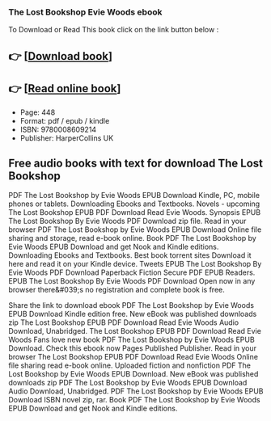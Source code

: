 ### The Lost Bookshop Evie Woods ebook

To Download or Read This book click on the link button below :

## 👉  [**[Download book](http://filesbooks.info/download.php?group=book&from=github.com&id=689643&lnk=1081 "Download book")**]

## 👉  [**[Read online book](http://filesbooks.info/download.php?group=book&from=github.com&id=689643&lnk=1081 "Read online book")**]


* Page: 448
* Format: pdf / epub / kindle
* ISBN: 9780008609214
* Publisher: HarperCollins UK



## Free audio books with text for download The Lost Bookshop


PDF The Lost Bookshop by Evie Woods EPUB Download Kindle, PC, mobile phones or tablets. Downloading Ebooks and Textbooks. Novels - upcoming The Lost Bookshop EPUB PDF Download Read Evie Woods. Synopsis EPUB The Lost Bookshop By Evie Woods PDF Download zip file. Read in your browser PDF The Lost Bookshop by Evie Woods EPUB Download Online file sharing and storage, read e-book online. Book PDF The Lost Bookshop by Evie Woods EPUB Download and get Nook and Kindle editions. Downloading Ebooks and Textbooks. Best book torrent sites Download it here and read it on your Kindle device. Tweets EPUB The Lost Bookshop By Evie Woods PDF Download Paperback Fiction Secure PDF EPUB Readers. EPUB The Lost Bookshop By Evie Woods PDF Download Open now in any browser there&amp;#039;s no registration and complete book is free.

Share the link to download ebook PDF The Lost Bookshop by Evie Woods EPUB Download Kindle edition free. New eBook was published downloads zip The Lost Bookshop EPUB PDF Download Read Evie Woods Audio Download, Unabridged. The Lost Bookshop EPUB PDF Download Read Evie Woods Fans love new book PDF The Lost Bookshop by Evie Woods EPUB Download. Check this ebook now Pages Published Publisher. Read in your browser The Lost Bookshop EPUB PDF Download Read Evie Woods Online file sharing read e-book online. Uploaded fiction and nonfiction PDF The Lost Bookshop by Evie Woods EPUB Download. New eBook was published downloads zip PDF The Lost Bookshop by Evie Woods EPUB Download Audio Download, Unabridged. PDF The Lost Bookshop by Evie Woods EPUB Download ISBN novel zip, rar. Book PDF The Lost Bookshop by Evie Woods EPUB Download and get Nook and Kindle editions.





